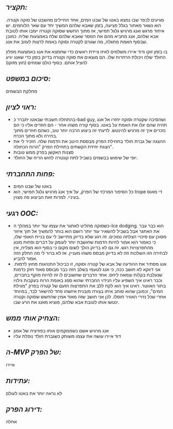 ## *תקציר:*
מגיעים לכפר שבו נמצא באטו של שבט המים, אחד החיילים מהשבט של סוקה וקטרה. הוא נשאר מאחור בגלל פציעה, בזמן שאבא שלהם המשיך יחד עם שאר הלוחמים. יש איחוד מרגש ואנג מרגיש גלגל חמישי, אז מתוך החשש שסוקה וקטרה יעזבו אותו לטובת אבא שלהם, אנג מחביא מהם את המסר שאבא שלהם שלח באמצעות שליח. כמובן שבסוף האמת מתגלה, מה שגורם לקטרה וסוקה באמת לרצות לעזוב את אנג.

בו בזמן זוקו ודוד איירו משלמים לאיזו ציידת ראשים כדי שתמצא את אנג באמצעות מפלץ החולד שלה ויכולת הרחרוח שלו. הם מוצאים את סוקה וקטרה בדיוק בזמן כדי שאנג יגיע להציל אותם. בסוף כולם שמחים (חוץ מזוקו)

## *סיכום במשפט:*  
מחלקת הבשמים

## *ראוי לציון:*  
- בהתחלה חשבתי שבאטו יתברר כ-bad guy, ושהסיבה שקטרה וסוקה יחזרו אל אנג תהיה שהם יגלו את האמת על באטו. בסוף קורה משהו אחר - הם חוזרים אליו כי הם נזכרים איך זה מרגיש להינטש. לדעתי זה ביצוע הרבה יותר טוב, כשהם חוזרים מתוך בחירה ולא מתוך הכרח.
- ההצגה של גברת חולד בתחילת הפרק מבססת היטב את הדמות שלה. הזכיר לי את הצגת יחידת הקשתים בתחילת הפרק "הרוח הכחולה".
- סצנות האקשן בפרק ממש טובות
- יופי של שימוש בבשמים בשביל לתת קונטרה לחוש הריח של החולד.

## *פחות התחברתי:*  
- באטו של שבט המים
- כל הסיפור המרכזי של הפרק, על איך אנג מרגיש גלגל חמישי, הוא trope די מאוס בעיניי. למרות זאת הביצוע פה מצוין. 

## *רגעי OOC:*
- כשסוקה מחליט לאתגר את עצמו עוד יותר במהלך ה-Ice dodging. הוא כבר עבר את האתגר אבל בשביל להשאיר עוד יותר רושם הוא בוחר להמשיך אל תוך איזור מסוכן עם סיכויי הצלחה נמוכים. זה רגע שלא בדיוק מתיישב לי עם בניית האופי שלו, כי כאמור הוא אמור להיות הדמות שחושבת יותר לעומק על דברים ופחות מונע מהתפרצויות רגש. זה גם לא בדיוק הולך לשום מקום כי בסוף הוא מצליח, אין לבחירה הזו השלכות וזה לא בדיוק מבסס משהו מעניין. אז לא ברור לי מה החלק הזה אמור להביע.
- אנג מסתיר את ההודעה של אבא של קטרה וסוקה, זו כביכול התנהגות מחוץ לדמות. אני דווקא לא חושב ככה, כי אנג לטעמי בשלב הזה כבר מבוסס מאוד חזק כדמות שנעלבת בקלות וצמאה ליחס. אחד הדברים שחשובים לו זה להיות מוקף בחברים, וכבר ראינו איך השפיע עליו הנידוי החברתי שהוא ספג באומת הרוח בעקבות גילויו בתור האווטר. ראינו איך הוא לקח ללב את התפרצות הזעם של קטרה בפרק "מגילת המים", וכמובן שהוא סוחב איתו בצורה מובנית איזשהו פחד להישאר לבד, במיוחד אחרי שכל נזירי האוויר חוסלו. לכן אני חושב שזה מאוד אמין שהחשש שסוקה וקטרה ינטשו אותו לטובת אבא שלהם, מוציא מאנג את הרע שבו.

## *הצחיק אותי ממש:*  
- אנג מרגיש אשם כשממקמים אותו בפוזיציה של אמון
- דוד איירו עושה את עצמו משותק כשגברת חולד נופלת עליו

## *ה-MVP  של הפרק:*  
איירו

## *עתידות:*  
לא נראה יותר את באטו לעולם
## *דירוג הפרק:*  
אחלה